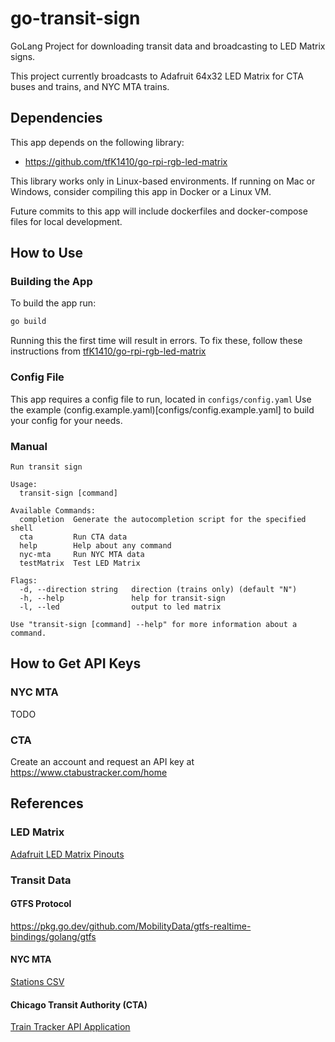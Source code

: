 # go-transit-sign
GoLang Project for downloading transit data and broadcasting to LED Matrix signs.

This project currently broadcasts to Adafruit 64x32 LED Matrix for CTA buses and trains, and NYC MTA trains.

## Dependencies

This app depends on the following library:
* https://github.com/tfK1410/go-rpi-rgb-led-matrix

This library works only in Linux-based environments. If running on Mac or Windows,
consider compiling this app in Docker or a Linux VM.

Future commits to this app will include dockerfiles and docker-compose files for local development.

## How to Use

### Building the App

To build the app run:
```bash
go build
```

Running this the first time will result in errors. To fix these, follow these instructions from
[tfK1410/go-rpi-rgb-led-matrix](https://github.com/tfK1410/go-rpi-rgb-led-matrix?tab=readme-ov-file#installation)

### Config File

This app requires a config file to run, located in `configs/config.yaml`
Use the example (config.example.yaml)[configs/config.example.yaml] to build your config for your needs.

### Manual

```
Run transit sign

Usage:
  transit-sign [command]

Available Commands:
  completion  Generate the autocompletion script for the specified shell
  cta         Run CTA data
  help        Help about any command
  nyc-mta     Run NYC MTA data
  testMatrix  Test LED Matrix

Flags:
  -d, --direction string   direction (trains only) (default "N")
  -h, --help               help for transit-sign
  -l, --led                output to led matrix

Use "transit-sign [command] --help" for more information about a command.
```

## How to Get API Keys

### NYC MTA

TODO

### CTA

Create an account and request an API key at https://www.ctabustracker.com/home

## References

### LED Matrix

[Adafruit LED Matrix Pinouts](https://learn.adafruit.com/adafruit-rgb-matrix-bonnet-for-raspberry-pi/pinouts)

### Transit Data

#### GTFS Protocol
https://pkg.go.dev/github.com/MobilityData/gtfs-realtime-bindings/golang/gtfs

#### NYC MTA
[Stations CSV](http://web.mta.info/developers/data/nyct/subway/Stations.csv)

#### Chicago Transit Authority (CTA)
[Train Tracker API Application](https://www.transitchicago.com/developers/traintrackerapply/)
